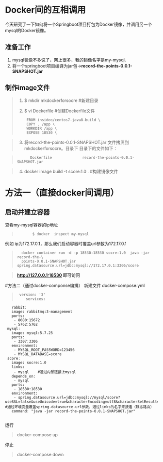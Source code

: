 # Docker间的互相调用

今天研究了一下如何将一个Springboot项目打包为Docker镜像，并调用另一个mysql的Docker镜像。



## 准备工作
1.	mysql镜像不多说了，网上很多，我的镜像名字是my-mysql.
2. 将一个springboot项目编译为jar包->**record-the-points-0.0.1-SNAPSHOT.jar**

## 制作image文件
>	1. $	mkdir mkdockerforsocre  #新建目录
>	2. $	vi Dockerfile       #创建Dockerfile文件
>			
>			FROM insideo/centos7-java8-build \
>			COPY . /app \
>			WORKDIR /app \
>			EXPOSE 18530 \
			
>	3. 将record-the-points-0.0.1-SNAPSHOT.jar 文件拷贝到mkdockerforsocre。目录下
目录下的文件如下：

>     		Dockerfile				record-the-points-0.0.1-SNAPSHOT.jar


> 4. docker image build -t score:1.0 .   #构建镜像文件
>


# 方法一（直接docker间调用）

##  启动并建立容器

查看my-mysql容器的ip地址

>
>			 $ docker  inspect my-mysql

例如 ip为172.17.0.1，那么我们启动容器时覆盖url参数为172.17.0.1

>		docker container run -d -p 18530:18530 socre:1.0  java -jar record-the-\
>		points-0.0.1-SNAPSHOT.jar  spring.datasource.url=jdbc:mysql://172.17.0.1:3306/score

>**http://127.0.0.1:18530  即可访问**


#方法二（通过docker-componse编排）
新建文件 docker-compose.yml
> ```
>  version: '3'
>	  services:
       rabbit:
       image: rabbitmq:3-management
       ports:
        - 8080:15672
        - 5762:5762
     mysql:
       image: mysql:5.7.25
       ports:
        - 3307:3306
       environment:
        - MYSQL_ROOT_PASSWORD=123456
        - MYSQL_DATABASE=score
     score:
       image: socre:1.0
       links:
        - mysql    #通过内部链接上mysql
       depends_on:
        - mysql
       ports:
        - 18530:18530
       environment:
        - spring.datasource.url=jdbc:mysql://mysql/score?useSSL=false&useUnicode=true&characterEncoding=utf8&characterSetResults=utf8&autoReconnect=true&failOverReadOnly=false   #通过环境变量覆盖spring.datasource.url参数，通过links的名字来接连（静态路由）
       command: "java -jar record-the-points-0.0.1-SNAPSHOT.jar"
>```

运行
> 	docker-compose up

停止
> 	docker-compose down
